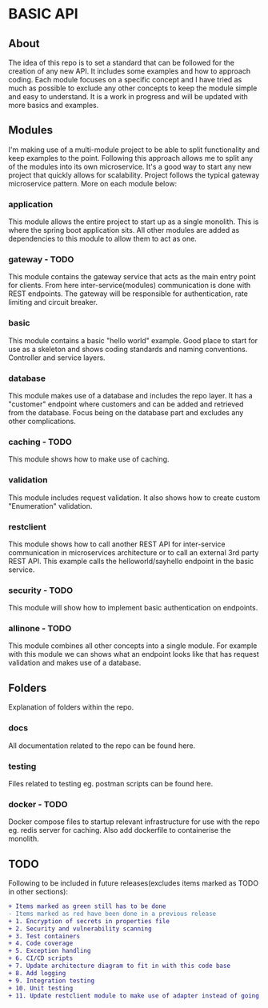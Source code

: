 # BASIC API
## About
The idea of this repo is to set a standard that can be followed for the creation of any new API. It includes some examples and how to approach coding. Each module focuses on a specific concept and I have tried as much as possible to exclude any other concepts to keep the module simple and easy to understand. It is a work in progress and will be updated with more basics and examples.

## Modules
I'm making use of a multi-module project to be able to split functionality and keep examples to the point. Following this approach allows me to split any of the modules into its own microservice. It's a good way to start any new project that quickly allows for scalability. Project follows the typical gateway microservice pattern. More on each module below:

### application
This module allows the entire project to start up as a single monolith. This is where the spring boot application sits. All other modules are added as dependencies to this module to allow them to act as one.

### gateway - TODO
This module contains the gateway service that acts as the main entry point for clients. From here inter-service(modules) communication is done with REST endpoints. The gateway will be responsible for authentication, rate limiting and circuit breaker.

### basic
This module contains a basic "hello world" example. Good place to start for use as a skeleton and shows coding standards and naming conventions. Controller and service layers.

### database
This module makes use of a database and includes the repo layer. It has a "customer" endpoint where customers and can be added and retrieved from the database. Focus being on the database part and excludes any other complications.

### caching - TODO
This module shows how to make use of caching.

### validation
This module includes request validation. It also shows how to create custom "Enumeration" validation.

### restclient
This module shows how to call another REST API for inter-service communication in microservices architecture or to call an external 3rd party REST API. This example calls the helloworld/sayhello endpoint in the basic service.

### security - TODO
This module will show how to implement basic authentication on endpoints.

### allinone - TODO
This module combines all other concepts into a single module. For example with this module we can shows what an endpoint looks like that has request validation and makes use of a database.

## Folders
Explanation of folders within the repo.

### docs
All documentation related to the repo can be found here.

### testing
Files related to testing eg. postman scripts can be found here.

### docker - TODO
Docker compose files to startup relevant infrastructure for use with the repo eg. redis server for caching. Also add dockerfile to containerise the monolith.

## TODO
Following to be included in future releases(excludes items marked as TODO in other sections):
```diff
+ Items marked as green still has to be done
- Items marked as red have been done in a previous release
+ 1. Encryption of secrets in properties file
+ 2. Security and vulnerability scanning
+ 3. Test containers
+ 4. Code coverage
+ 5. Exception handling
+ 6. CI/CD scripts
+ 7. Update architecture diagram to fit in with this code base
+ 8. Add logging
+ 9. Integration testing
+ 10. Unit testing
+ 11. Update restclient module to make use of adapter instead of going direct from service layer
```